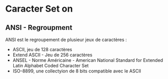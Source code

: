 # Caracter Set on


## ANSI - Regroupment

ANSI est le regroupement de plusieur jeux de caractères :
- ASCII, jeu de 128 caractères
- Extend ASCII - Jeu de 256 caractères
- ANSEL - Norme Américaine -  American National Standard for Extended Latin Alphabet Coded Character Set
- ISO-8899, une collectyion de 8 bits compatible avec le ASCII